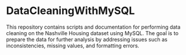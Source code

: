 # DataCleaningWithMySQL
This repository contains scripts and documentation for performing data cleaning on the Nashville Housing dataset using MySQL. The goal is to prepare the data for further analysis by addressing issues such as inconsistencies, missing values, and formatting errors.

